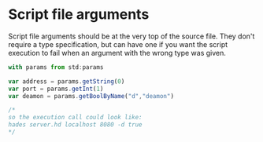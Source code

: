# Script file arguments

Script file arguments should be at the very top of the source file. They don't require a type specification, but can have one if you want the script execution to fail when an argument with the wrong type was given.

```javascript
with params from std:params

var address = params.getString(0)
var port = params.getInt(1)
var deamon = params.getBoolByName("d","deamon")

/*
so the execution call could look like:
hades server.hd localhost 8080 -d true
*/
```

